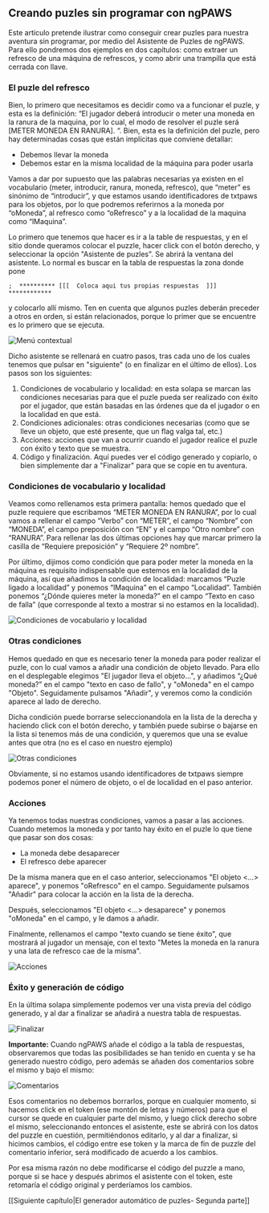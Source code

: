 ## Creando puzles sin programar con ngPAWS

Este artículo pretende ilustrar como conseguir crear puzles para nuestra aventura sin programar, por medio del Asistente de Puzles de ngPAWS. Para ello pondremos dos ejemplos en dos capítulos: como extraer un refresco de una máquina de refrescos, y como abrir una trampilla que está cerrada con llave.

### El puzle del refresco

Bien, lo primero que necesitamos es decidir como va a funcionar el puzle, y esta es la definición: “El jugador deberá introducir o meter una moneda en la ranura de la maquina, por lo cual, el modo de resolver el puzle será [METER MONEDA EN RANURA]. “. Bien, esta es la definición del puzle, pero hay determinadas cosas que están implícitas que conviene detallar:

* Debemos llevar la moneda
* Debemos estar en la misma localidad de la máquina para poder usarla

Vamos a dar por supuesto que las palabras necesarias ya existen en el vocabulario (meter, introducir, ranura, moneda, refresco), que “meter” es sinónimo de “introducir”, y que estamos usando identificadores de txtpaws para los objetos, por lo que podremos referirnos a la moneda por “oMoneda”, al refresco como “oRefresco”  y a la localidad de la maquina como “lMaquina”.

Lo primero que tenemos que hacer es ir a la table de respuestas, y en el sitio donde queramos colocar el puzzle, hacer click con el botón derecho, y seleccionar la opción "Asistente de puzles". Se abrirá la ventana del asistente. Lo normal es buscar en la tabla de respuestas la zona donde pone 

```;  ********** [[[  Coloca aqui tus propias respuestas  ]]] ************```

y colocarlo allí mismo. Ten en cuenta que algunos puzles deberán preceder a otros en orden, si están relacionados, porque lo primer que se encuentre es lo primero que se ejecuta.

![Menú contextual](http://www.ngpaws.com/wikires/puzzlegen_new/puzzlegen_es_1.png)

Dicho asistente se rellenará en cuatro pasos, tras cada uno de los cuales tenemos que pulsar en "siguiente" (o en finalizar en el último de ellos). Los pasos son los siguientes:

1) Condiciones de vocabulario y localidad: en esta solapa se marcan las condiciones necesarias para que el puzle pueda ser realizado con éxito por el jugador, que están basadas en las órdenes que da el jugador o en la localidad en que está.
2) Condiciones adicionales: otras condiciones necesarias (como que se lleve un objeto, que esté presente, que un flag valga tal, etc.)
3) Acciones: acciones que van a ocurrir cuando el jugador realice el puzle con éxito y texto que se muestra.
4) Código y finalización. Aquí puedes ver el código generado y copiarlo, o bien simplemente dar a "Finalizar" para que se copie en tu aventura.

### Condiciones de vocabulario y localidad

Veamos como rellenamos esta primera pantalla: hemos quedado que el puzle requiere que escribamos “METER MONEDA EN RANURA”, por lo cual vamos a rellenar el campo “Verbo” con “METER”, el campo “Nombre” con “MONEDA”, el campo preposición con “EN” y el campo “Otro nombre” con “RANURA”. Para rellenar las dos últimas opciones hay que marcar primero la casilla de “Requiere preposición” y “Requiere 2º nombre”.

Por último, dijimos como condición que para poder meter la moneda en la máquina es requisito indispensable que estemos en la localidad de la máquina, así que añadimos la condición de localidad: marcamos “Puzle ligado a localidad” y ponemos “lMaquina” en el campo “Localidad”. También ponemos “¿Dónde quieres meter la moneda?” en el campo “Texto en caso de falla” (que corresponde al texto a mostrar si no estamos en la localidad).

![Condiciones de vocabulario y localidad](http://www.ngpaws.com/wikires/puzzlegen_new/puzzlegen_es_2.png)

### Otras condiciones

Hemos quedado en que es necesario tener la moneda para poder realizar el puzle, con lo cual vamos a añadir una condición de objeto llevado. Para ello en el desplegable elegimos "El jugador lleva el objeto...", y añadimos “¿Qué moneda?” en el campo "texto en caso de fallo", y "oMoneda" en el campo "Objeto". Seguidamente pulsamos "Añadir", y veremos como la condición aparece al lado de derecho.

Dicha condición puede borrarse seleccionandola en la lista de la derecha y haciendo click con el botón derecho, y también puede subirse o bajarse en la lista si tenemos más de una condición, y queremos que una se evalue antes que otra (no es el caso en nuestro ejemplo)

![Otras condiciones](http://www.ngpaws.com/wikires/puzzlegen_new/puzzlegen_es_6.png)

Obviamente, si no estamos usando identificadores de txtpaws siempre podemos poner el número de objeto, o el de localidad en el paso anterior.

### Acciones

Ya tenemos todas nuestras condiciones, vamos a pasar a las acciones. Cuando metemos la moneda y por tanto hay éxito en el puzle lo que tiene que pasar son dos cosas:

* La moneda debe desaparecer
* El refresco debe aparecer

De la misma manera que en el caso anterior, seleccionamos "El objeto <...> aparece", y ponemos "oRefresco" en el campo. Seguidamente pulsamos "Añadir" para colocar la acción en la lista de la derecha.

Después, seleccionamos "El objeto <...> desaparece" y ponemos "oMoneda" en el campo, y le damos a añadir.

Finalmente, rellenamos el campo "texto cuando se tiene éxito", que mostrará al jugador un mensaje, con el texto "Metes la moneda en la ranura y una lata de refresco cae de la misma".

![Acciones](http://www.ngpaws.com/wikires/puzzlegen_new/puzzlegen_es_3.png)

### Éxito y generación de código

En la última solapa simplemente podemos ver una vista previa del código generado, y al dar a finalizar se añadirá a nuestra tabla de respuestas.

![Finalizar](http://www.ngpaws.com/wikires/puzzlegen_new/puzzlegen_es_4.png)

**Importante:** Cuando ngPAWS añade el código a la tabla de respuestas, observaremos que todas las posibilidades se han tenido en cuenta y se ha generado nuestro código, pero además se añaden dos comentarios sobre el mismo y bajo el mismo:

![Comentarios](http://www.ngpaws.com/wikires/puzzlegen_new/puzzlegen_es_5.png)

Esos comentarios no debemos borrarlos, porque en cualquier momento, si hacemos click en el token (ese montón de letras y números) para que el cursor se quede en cualquier parte del mismo, y luego click derecho sobre el mismo, seleccionando entonces el asistente, este se abrirá con los datos del puzzle en cuestión, permitiéndonos editarlo, y al dar a finalizar, si hicimos cambios, el código entre ese token y la marca de fin de puzzle del comentario inferior, será modificado de acuerdo a los cambios.

Por esa misma razón no debe modificarse el código del puzzle a mano, porque si se hace y después abrimos el asistente con el token, este retomaría el código original y perderíamos los cambios.


[[Siguiente capítulo|El generador automático de puzles- Segunda parte]]